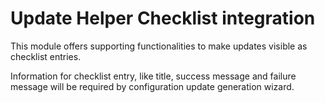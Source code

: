 # Update Helper Checklist integration

This module offers supporting functionalities to make updates visible as checklist entries.

Information for checklist entry, like title, success message and failure message will be required by configuration update generation wizard.
